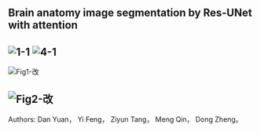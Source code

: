 Brain anatomy image segmentation by Res-UNet with attention
--------------------------------------------------------------------
![1-1](https://github.com/user-attachments/assets/edea6d97-42ef-4766-aa3a-2701d7f30c1c)
![4-1](https://github.com/user-attachments/assets/e453b863-49c3-4f28-95cc-48ac4cd46008)
--------------------------------------------------------------------
![Fig1-改](https://github.com/user-attachments/assets/74c3a1b2-3b64-4947-aba1-0787016087db)

![Fig2-改](https://github.com/user-attachments/assets/86bf70b0-b09d-4228-83ac-aa9e6df7ffd1)
--------------------------------------------------------------------
Authors:
Dan Yuan，
Yi Feng，
Ziyun Tang，
Meng Qin，
Dong Zheng。

